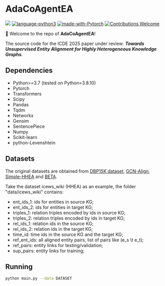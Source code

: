
# AdaCoAgentEA
![](https://img.shields.io/badge/version-1.0.0-blue)
[![language-python3](https://img.shields.io/badge/Language-Python3-blue.svg?style=flat-square)](https://www.python.org/)
[![made-with-Pytorch](https://img.shields.io/badge/Made%20with-pytorch-orange.svg?style=flat-square)](https://www.pytorch.org/)
[![Contributions Welcome](https://img.shields.io/badge/Contributions-Welcome-brightgreen.svg?style=flat-square)](https://github.com/DexterZeng/EntMatcher/issues)

🚀 Welcome to the repo of **AdaCoAgentEA**!

The source code for the ICDE 2025 paper under review: ***Towards Unsupervised Entity Alignment for Highly Heterogeneous Knowledge Graphs***.

## Dependencies

* Python>=3.7 (tested on Python=3.8.10)
* Pytorch
* Transformers
* Scipy
* Pandas
* Tqdm
* Networkx
* Gensim
* SentencePiece
* Numpy
* Scikit-learn
* python-Levenshtein







## Datasets
The original datasets are obtained from [DBP15K dataset](https://github.com/nju-websoft/BootEA),  [GCN-Align](https://github.com/1049451037/GCN-Align), [Simple-HHEA](https://github.com/IDEA-FinAI/Simple-HHEA) and [BETA](https://github.com/DexterZeng/BETA).

Take the dataset icews_wiki (HHEA) as an example, the folder "data/icews_wiki" contains:
* ent_ids_1: ids for entities in source KG;
* ent_ids_2: ids for entities in target KG;
* triples_1: relation triples encoded by ids in source KG;
* triples_2: relation triples encoded by ids in target KG;
* rel_ids_1: relation ids in the source KG;
* rel_ids_2: relation ids in the target KG;
* time_id: time ids in the source KG and the target KG;
* ref_ent_ids: all aligned entity pairs, list of pairs like (e_s \t e_t);
* ref_pairs: entity links for testing/validation;
* sup_pairs: entity links for training;


## Running
```bash
python main.py --data DATASET
```
